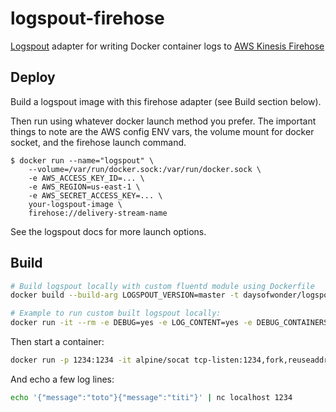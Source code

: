 # logspout-firehose

[Logspout](https://github.com/gliderlabs/logspout) adapter for writing Docker container logs to [AWS Kinesis Firehose](https://aws.amazon.com/kinesis/firehose/)

## Deploy

Build a logspout image with this firehose adapter (see Build section below).

Then run using whatever docker launch method you prefer. The important things to note are the AWS config ENV vars, the volume mount for docker socket, and the firehose launch command.

```
$ docker run --name="logspout" \
    --volume=/var/run/docker.sock:/var/run/docker.sock \
    -e AWS_ACCESS_KEY_ID=... \
    -e AWS_REGION=us-east-1 \
    -e AWS_SECRET_ACCESS_KEY=... \
    your-logspout-image \
    firehose://delivery-stream-name
```

See the logspout docs for more launch options.

## Build

```sh
# Build logspout locally with custom fluentd module using Dockerfile
docker build --build-arg LOGSPOUT_VERSION=master -t daysofwonder/logspout:v3.2.11-dow01 .

# Example to run custom built logspout locally:
docker run -it --rm -e DEBUG=yes -e LOG_CONTENT=yes -e DEBUG_CONTAINERS=a4d1cae3aaf8 -e ALLOW_TTY=true -e HTTP_PORT=8181 -e AWS_REGION=us-east-1 -e BACKLOG=false -e TAIL=0 -v $HOME/.aws:/root/.aws -e AWS_PROFILE=admin -e AWS_SDK_LOAD_CONFIG=1 -v /var/run/docker.sock:/var/run/docker.sock daysofwonder/logspout:v3.2.11-dow01 firehose://test
```

Then start a container:

```sh
docker run -p 1234:1234 -it alpine/socat tcp-listen:1234,fork,reuseaddr STDOUT
```

And echo a few log lines:

```sh
echo '{"message":"toto"}{"message":"titi"}' | nc localhost 1234
```
